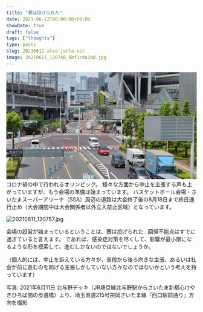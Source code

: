 ```yaml
---
title: "賽は投げられた"
date: 2021-06-12T00:00:00+09:00
showDate: true
draft: false
tags: ["thoughts"]
type: posts
slug: 20210612-alea-jacta-est
image: 20210611_120748_6bf1cda1b0.jpg
---
```

![Cover Image](./20210611_120748_6bf1cda1b0.jpg)
コロナ禍の中で行われるオリンピック。
様々な方面から中止を主張する声も上がっていますが、もう会場の準備は始まっています。
バスケットボール会場・さいたまスーパーアリーナ（SSA）周辺の道路は大会終了後の8月18日まで終日通行止め（大会期間中は大会関係者以外立入禁止区域）となっています。

![20210611_120757.jpg](https://kuropen-strapi-images.s3.ap-northeast-1.amazonaws.com/20210611_120757_9ff3f81c72.jpg)

会場の設営が始まっているということは、賽は投げられた…回帰不能点はすでに過ぎていると言えます。
であれば、感染症対策を尽くして、影響が最小限になるような形を模索して、進むしかないのではないでしょうか。

（個人的には、中止を訴えている方々が、普段から後ろ向きな主張、あるいは社会が前に進むのを妨げる主張しかしていない方々なのではないかという考えを持っています）

写真: 2021年6月11日 北与野デッキ（JR埼京線北与野駅からさいたま新都心けやきひろば間の歩道橋）より、埼玉県道215号宗岡さいたま線「西口駅前通り」方向を撮影

